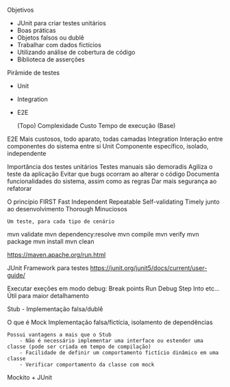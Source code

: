 Objetivos

- JUnit para criar testes unitários
- Boas práticas
- Objetos falsos ou dublê
- Trabalhar com dados fictícios
- Utilizando análise de cobertura de código
- Biblioteca de asserções

Pirâmide de testes
- Unit
- Integration
- E2E

    (Topo)
    Complexidade
    Custo 
    Tempo de execução
    (Base)

E2E
    Mais custosos, todo aparato, todas camadas
Integration
    Interação entre componentes do sistema entre si
Unit
    Componente específico, isolado, independente

Importância dos testes unitários
    Testes manuais são demoradis
    Agiliza o teste da aplicação
    Evitar que bugs ocorram ao alterar o código
    Documenta funcionalidades do sistema, assim como as regras
    Dar mais segurança ao refatorar

O princípio FIRST
Fast
Independent
Repeatable
Self-validating
Timely
    junto ao desenvolvimento
Thorough
    Minuciosos

    Um teste, para cada tipo de cenário

mvn validate
mvn dependency:resolve
mvn compile
mvn verify
mvn package
mvn install
mvn clean

https://maven.apache.org/run.html


JUnit
    Framework para testes
    https://junit.org/junit5/docs/current/user-guide/

Executar exeções em modo debug:
Break points
Run Debug
Step Into etc...
Útil para maior detalhamento

Stub - Implementação falsa/dublê

O que é Mock
    Implementação falsa/fictícia, isolamento de dependências

    Possui vantagens a mais que o Stub
        - Não é necessário implementar uma interface ou estender uma classe (pode ser criada em tempo de compilação)
        - Facilidade de definir um comportamento fictício dinâmico em uma classe
        - Verificar comportamento da classe com mock
Mockito + JUnit
